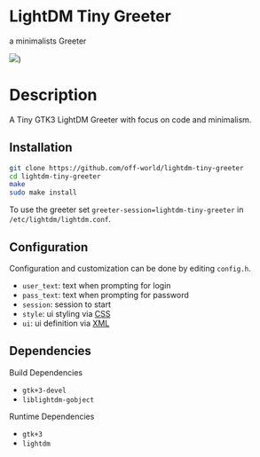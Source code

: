 # LightDM Tiny Greeter

a minimalists Greeter

![](https://i.imgur.com/yhZokfM.png))

# Description

A Tiny GTK3 LightDM Greeter with focus on code and minimalism.

## Installation

```bash
git clone https://github.com/off-world/lightdm-tiny-greeter
cd lightdm-tiny-greeter
make
sudo make install
```

To use the greeter set `greeter-session=lightdm-tiny-greeter` in `/etc/lightdm/lightdm.conf`.

## Configuration

Configuration and customization can be done by editing `config.h`.

- `user_text`: text when prompting for login
- `pass_text`: text when prompting for password
- `session`: session to start
- `style`: ui styling via [CSS](https://developer.gnome.org/gtk3/stable/chap-css-overview.html)
- `ui`: ui definition via [XML](https://developer.gnome.org/pygtk/stable/class-gtkbuilder.html)

## Dependencies

Build Dependencies

- `gtk+3-devel`
- `liblightdm-gobject`

Runtime Dependencies

- `gtk+3`
- `lightdm`

